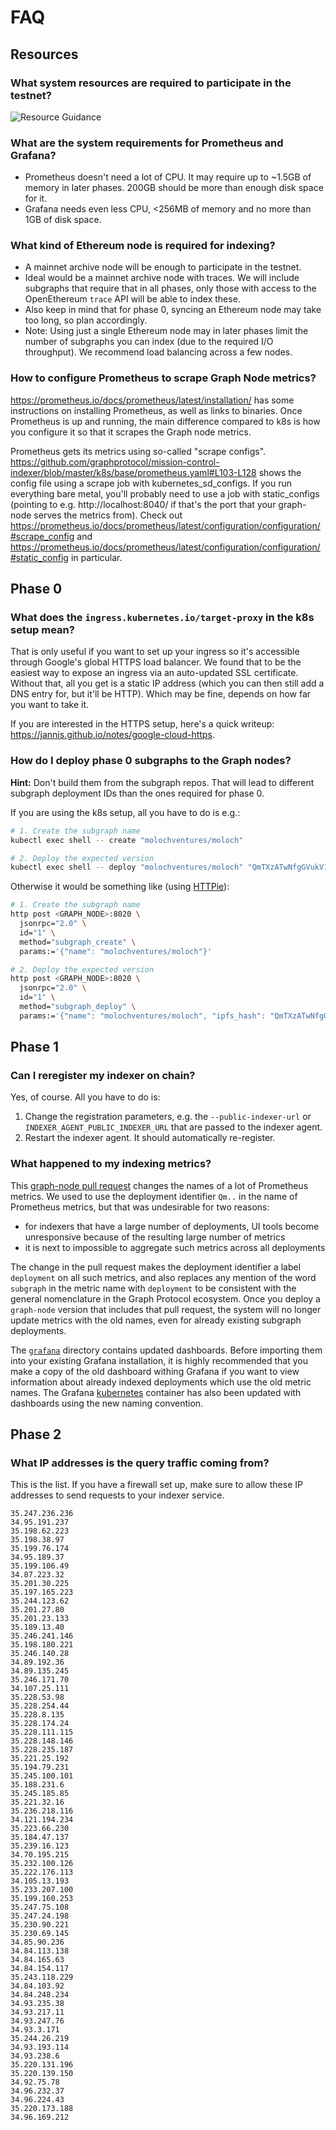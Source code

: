 # FAQ

## Resources

### What system resources are required to participate in the testnet?

![Resource Guidance](files/infrastructure-resources.png)

### What are the system requirements for Prometheus and Grafana?

- Prometheus doesn't need a lot of CPU. It may require up to ~1.5GB of memory
  in later phases. 200GB should be more than enough disk space for it.
- Grafana needs even less CPU, <256MB of memory and no more than 1GB of disk
  space.

### What kind of Ethereum node is required for indexing?

- A mainnet archive node will be enough to participate in the testnet.
- Ideal would be a mainnet archive node with traces. We will include
  subgraphs that require that in all phases, only those with access to the
  OpenEthereum `trace` API will be able to index these.
- Also keep in mind that for phase 0, syncing an Ethereum node may take too
  long, so plan accordingly.
- Note: Using just a single Ethereum node may in later phases limit the
  number of subgraphs you can index (due to the required I/O throughput). We
  recommend load balancing across a few nodes.

### How to configure Prometheus to scrape Graph Node metrics?

https://prometheus.io/docs/prometheus/latest/installation/ has some
instructions on installing Prometheus, as well as links to binaries. Once
Prometheus is up and running, the main difference compared to k8s is how you
configure it so that it scrapes the Graph node metrics.

Prometheus gets its metrics using so-called "scrape configs".
https://github.com/graphprotocol/mission-control-indexer/blob/master/k8s/base/prometheus.yaml#L103-L128
shows the config file using a scrape job with kubernetes_sd_configs. If you
run everything bare metal, you'll probably need to use a job with
static_configs (pointing to e.g. http://localhost:8040/ if that's the port
that your graph-node serves the metrics from). Check out
https://prometheus.io/docs/prometheus/latest/configuration/configuration/#scrape_config
and
https://prometheus.io/docs/prometheus/latest/configuration/configuration/#static_config
in particular.

## Phase 0

### What does the `ingress.kubernetes.io/target-proxy` in the k8s setup mean?

That is only useful if you want to set up your ingress so it's accessible
through Google's global HTTPS load balancer. We found that to be the easiest
way to expose an ingress via an auto-updated SSL certificate. Without that,
all you get is a static IP address (which you can then still add a DNS entry
for, but it'll be HTTP). Which may be fine, depends on how far you want to
take it.

If you are interested in the HTTPS setup, here's a quick writeup:
https://jannis.github.io/notes/google-cloud-https.

### How do I deploy phase 0 subgraphs to the Graph nodes?

**Hint:** Don't build them from the subgraph repos. That will lead to
different subgraph deployment IDs than the ones required for phase 0.

If you are using the k8s setup, all you have to do is e.g.:

```bash
# 1. Create the subgraph name
kubectl exec shell -- create "molochventures/moloch"

# 2. Deploy the expected version
kubectl exec shell -- deploy "molochventures/moloch" "QmTXzATwNfgGVukV1fX2T6xw9f6LAYRVWpsdXyRWzUR2H9" "index_node_0"
```

Otherwise it would be something like (using [HTTPie](https://httpie.org/)):

```bash
# 1. Create the subgraph name
http post <GRAPH_NODE>:8020 \
  jsonrpc="2.0" \
  id="1" \
  method="subgraph_create" \
  params:='{"name": "molochventures/moloch"}'

# 2. Deploy the expected version
http post <GRAPH_NODE>:8020 \
  jsonrpc="2.0" \
  id="1" \
  method="subgraph_deploy" \
  params:='{"name": "molochventures/moloch", "ipfs_hash": "QmTXzATwNfgGVukV1fX2T6xw9f6LAYRVWpsdXyRWzUR2H9", "node_id": "<target-node-id>"}'
```

## Phase 1

### Can I reregister my indexer on chain?

Yes, of course. All you have to do is:

1. Change the registration parameters, e.g. the `--public-indexer-url` or
   `INDEXER_AGENT_PUBLIC_INDEXER_URL` that are passed to the indexer agent.
2. Restart the indexer agent. It should automatically re-register.

### What happened to my indexing metrics?

This [graph-node pull
request](https://github.com/graphprotocol/graph-node/pull/1826) changes the
names of a lot of Prometheus metrics. We used to use the deployment
identifier `Qm..` in the name of Prometheus metrics, but that was
undesirable for two reasons:

- for indexers that have a large number of deployments, UI tools become
  unresponsive because of the resulting large number of metrics
- it is next to impossible to aggregate such metrics across all deployments

The change in the pull request makes the deployment identifier a label
`deployment` on all such metrics, and also replaces any mention of the word
`subgraph` in the metric name with `deployment` to be consistent with the
general nomenclature in the Graph Protocol ecosystem. Once you deploy a
`graph-node` version that includes that pull request, the system will no
longer update metrics with the old names, even for already existing
subgraph deployments.

The [`grafana`](./grafana) directory contains updated dashboards. Before
importing them into your existing Grafana installation, it is highly
recommended that you make a copy of the old dashboard withing Grafana if
you want to view information about already indexed deployments which use
the old metric names. The Grafana [kubernetes](./k8s/base/grafana.yaml)
container has also been updated with dashboards using the new naming
convention.

## Phase 2

### What IP addresses is the query traffic coming from?

This is the list. If you have a firewall set up, make sure to allow these IP
addresses to send requests to your indexer service.

```
35.247.236.236
34.95.191.237
35.198.62.223
35.198.38.97
35.199.76.174
34.95.189.37
35.199.106.49
34.87.223.32
35.201.30.225
35.197.165.223
35.244.123.62
35.201.27.80
35.201.23.133
35.189.13.40
35.246.241.146
35.198.180.221
35.246.140.28
34.89.192.36
34.89.135.245
35.246.171.70
34.107.25.111
35.228.53.98
35.228.254.44
35.228.8.135
35.228.174.24
35.228.111.115
35.228.148.146
35.228.235.187
35.221.25.192
35.194.79.231
35.245.100.101
35.188.231.6
35.245.185.85
35.221.32.16
35.236.218.116
34.121.194.234
35.223.66.230
35.184.47.137
35.239.16.123
34.70.195.215
35.232.100.126
35.222.176.113
34.105.13.193
35.233.207.100
35.199.160.253
35.247.75.108
35.247.24.198
35.230.90.221
35.230.69.145
34.85.90.236
34.84.113.138
34.84.165.63
34.84.154.117
35.243.118.229
34.84.103.92
34.84.248.234
34.93.235.38
34.93.217.11
34.93.247.76
34.93.3.171
35.244.26.219
34.93.193.114
34.93.238.6
35.220.131.196
35.220.139.150
34.92.75.78
34.96.232.37
34.96.224.43
35.220.173.188
34.96.169.212
```
